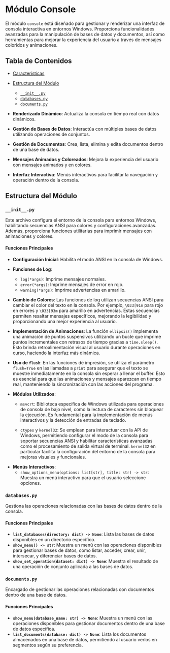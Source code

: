 # Módulo Console

El módulo `console` está diseñado para gestionar y renderizar una interfaz de consola interactiva en entornos Windows. Proporciona funcionalidades avanzadas para la manipulación de bases de datos y documentos, así como herramientas para mejorar la experiencia del usuario a través de mensajes coloridos y animaciones.

## Tabla de Contenidos

- [Características](#características)
- [Estructura del Módulo](#estructura-del-módulo)
  - [`__init__.py`](#__init__.py)
  - [`databases.py`](#databasespy)
  - [`documents.py`](#documentspy)


- **Renderizado Dinámico**: Actualiza la consola en tiempo real con datos dinámicos.
- **Gestión de Bases de Datos**: Interactúa con múltiples bases de datos utilizando operaciones de conjuntos.
- **Gestión de Documentos**: Crea, lista, elimina y edita documentos dentro de una base de datos.
- **Mensajes Animados y Coloreados**: Mejora la experiencia del usuario con mensajes animados y en colores.
- **Interfaz Interactiva**: Menús interactivos para facilitar la navegación y operación dentro de la consola.

## Estructura del Módulo

### `__init__.py`

Este archivo configura el entorno de la consola para entornos Windows, habilitando secuencias ANSI para colores y configuraciones avanzadas. Además, proporciona funciones utilitarias para imprimir mensajes con animaciones y colores.

#### Funciones Principales

- **Configuración Inicial**: Habilita el modo ANSI en la consola de Windows.

- **Funciones de Log**:
  - `log(*args)`: Imprime mensajes normales.
  - `error(*args)`: Imprime mensajes de error en rojo.
  - `warning(*args)`: Imprime advertencias en amarillo.

+ **Cambio de Colores**: Las funciones de log utilizan secuencias ANSI para cambiar el color del texto en la consola. Por ejemplo, `\033[91m` para rojo en errores y `\033[93m` para amarillo en advertencias. Estas secuencias permiten resaltar mensajes específicos, mejorando la legibilidad y proporcionando una mejor experiencia al usuario.

+ **Implementación de Animaciones**: La función `ellipsis()` implementa una animación de puntos suspensivos utilizando un bucle que imprime puntos incrementales con retrasos de tiempo gracias a `time.sleep()`. Esto brinda retroalimentación visual al usuario durante operaciones en curso, haciendo la interfaz más dinámica.

+ **Uso de `flush`**: En las funciones de impresión, se utiliza el parámetro `flush=True` en las llamadas a `print` para asegurar que el texto se muestre inmediatamente en la consola sin esperar a llenar el buffer. Esto es esencial para que las animaciones y mensajes aparezcan en tiempo real, manteniendo la sincronización con las acciones del programa.

+ **Módulos Utilizados**:
  - `msvcrt`: Biblioteca específica de Windows utilizada para operaciones de consola de bajo nivel, como la lectura de caracteres sin bloquear la ejecución. Es fundamental para la implementación de menús interactivos y la detección de entradas de teclado.
  
  - `ctypes` y `kernel32`: Se emplean para interactuar con la API de Windows, permitiendo configurar el modo de la consola para soportar secuencias ANSI y habilitar características avanzadas como el procesamiento de salida virtual de terminal. `kernel32` en particular facilita la configuración del entorno de la consola para mejoras visuales y funcionales.

- **Menús Interactivos**:
  - `show_options_menu(options: list[str], title: str) -> str`: Muestra un menú interactivo para que el usuario seleccione opciones.

### `databases.py`

Gestiona las operaciones relacionadas con las bases de datos dentro de la consola.

#### Funciones Principales

- **`list_databases(directory: dict) -> None`**: Lista las bases de datos disponibles en un directorio específico.
- **`show_menu() -> str`**: Muestra un menú con las operaciones disponibles para gestionar bases de datos, como listar, acceder, crear, unir, intersecar, y diferenciar bases de datos.
- **`show_set_operation(dataset: dict) -> None`**: Muestra el resultado de una operación de conjunto aplicada a las bases de datos.

### `documents.py`

Encargado de gestionar las operaciones relacionadas con documentos dentro de una base de datos.

#### Funciones Principales

- **`show_menu(database_name: str) -> None`**: Muestra un menú con las operaciones disponibles para gestionar documentos dentro de una base de datos específica.
- **`list_documents(database: dict) -> None`**: Lista los documentos almacenados en una base de datos, permitiendo al usuario verlos en segmentos según su preferencia.